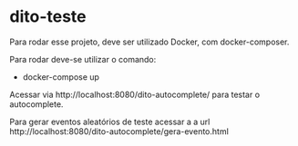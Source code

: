 # dito-teste

Para rodar esse projeto, deve ser utilizado Docker, com docker-composer.

Para rodar deve-se utilizar o comando: 
  - docker-compose up
  
Acessar via http://localhost:8080/dito-autocomplete/ para testar o autocomplete.

Para gerar eventos aleatórios de teste acessar a a url http://localhost:8080/dito-autocomplete/gera-evento.html

